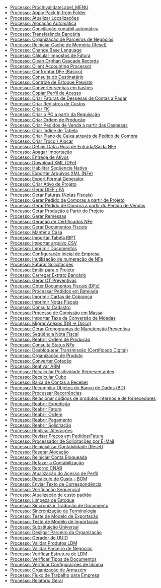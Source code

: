   - [Processo: ProcInvalidateLabel\_MENU](ProcInvalidateLabelMENUPrc)
  - [Processo: Apply Pack In from Folder](ApplyPackInfromFolderPrc)
  - [Processo: Atualizar Localizações](AtualizarLocalizacoesPrc)
  - [Processo: Alocação Automática](AlocacaoAutomaticaPrc)
  - [Processo: Conciliação contábil
    automática](ConciliacaocontabilautomaticaPrc)
  - [Processo: Transferência Bancária](TransferenciaBancariaPrc)
  - [Processo: Organização de Parceiros de
    Negócios](OrganizacaodeParceirosdeNegociosPrc)
  - [Processo: Reiniciar Cache de Memória
    (Reset)](ReiniciarCachedeMemoriaResetPrc)
  - [Processo: Change Base Language](ChangeBaseLanguagePrc)
  - [Processo: Cálcular Impostos de Fatura](CalcularImpostosdeFaturaPrc)
  - [Processo: Clean Orphan Cascade
    Records](CleanOrphanCascadeRecordsPrc)
  - [Processo: Client Accounting
    Processor](ClientAccountingProcessorPrc)
  - [Processo: Confrontar DFe (Básico)](ConfrontarDFeBasicoPrc)
  - [Processo: Consulta do Destinatário](ConsultadoDestinatarioPrc)
  - [Processo: Controle de Estoque
    Previsto](ControledeEstoquePrevistoPrc)
  - [Processo: Converter senhas em hashes](ConvertersenhasemhashesPrc)
  - [Processo: Copiar Perfil de Acesso](CopiarPerfildeAcessoPrc)
  - [Processo: Criar Faturas de Despesas de Contas a
    Pagar](CriarFaturasdeDespesasdeContasaPagarPrc)
  - [Processo: Criar Registros de Custos](CriarRegistrosdeCustosPrc)
  - [Processo: Criar FK](CriarFKPrc)
  - [Processo: Criar o PC a partir da
    Requisição](CriaroPCapartirdaRequisicaoPrc)
  - [Processo: Criar Ordem de Produção](CriarOrdemdeProducaoPrc)
  - [Processo: Criar Pedidos de Venda a partir das
    Despesas](CriarPedidosdeVendaapartirdasDespesasPrc)
  - [Processo: Criar Índice de Tabela](CriarIndicedeTabelaPrc)
  - [Processo: Criar Plano de Caixa através de Pedido de
    Compra](CriarPlanodeCaixaatravesdePedidodeCompraPrc)
  - [Processo: Criar Troco / Alocar](CriarTrocoAlocarPrc)
  - [Processo: Definir Data+Hora de Entrada/Saida
    NFe](DefinirDataHoradeEntradaSaidaNFePrc)
  - [Processo: Apagar Importação](ApagarImportacaoPrc)
  - [Processo: Entrega de Ativos](EntregadeAtivosPrc)
  - [Processo: Download XML (DFe)](DownloadXMLDFePrc)
  - [Processo: Habilitar Seqüencia Nativa](HabilitarSequenciaNativaPrc)
  - [Processo: Exportar Arquivos XML (NFe)](ExportarArquivosXMLNFePrc)
  - [Processo: Export Format Generator](ExportFormatGeneratorPrc)
  - [Processo: Criar Ativo de Projeto](CriarAtivodeProjetoPrc)
  - [Processo: Gerar DIEF / PA](GerarDIEFPAPrc)
  - [Processo: Gerar Faturas (Notas
    Fiscais)](GerarFaturasNotasFiscaisPrc)
  - [Processo: Gerar Pedido de Compras a partir de
    Projeto](GerarPedidodeComprasapartirdeProjetoPrc)
  - [Processo: Gerar Pedido de Compra a partir do Pedido de
    Vendas](GerarPedidodeCompraapartirdoPedidodeVendasPrc)
  - [Processo: Gerar Produção à Partir do
    Projeto](GerarProducaoaPartirdoProjetoPrc)
  - [Processo: Gerar Remessas](GerarRemessasPrc)
  - [Processo: Geração de Certificados NFe](GeracaodeCertificadosNFePrc)
  - [Processo: Gerar Documentos Fiscais](GerarDocumentosFiscaisPrc)
  - [Processo: Manter a Casa](ManteraCasaPrc)
  - [Processo: Importar Tabela IBPT](ImportarTabelaIBPTPrc)
  - [Processo: Importar arquivo CSV](ImportararquivoCSVPrc)
  - [Processo: Imprimir Documentos](ImprimirDocumentosPrc)
  - [Processo: Configuração Inicial de
    Empresa](ConfiguracaoInicialdeEmpresaPrc)
  - [Processo: Inutilização de numeração de
    NFe](InutilizacaodenumeracaodeNFePrc)
  - [Processo: Faturar Solicitações](FaturarSolicitacoesPrc)
  - [Processo: Emitir para o Projeto](EmitirparaoProjetoPrc)
  - [Processo: Carregar Extrato Bancário](CarregarExtratoBancarioPrc)
  - [Processo: Gerar OT Preventivas](GerarOTPreventivasPrc)
  - [Processo: Obter Documentos Fiscais
    (DFe)](ObterDocumentosFiscaisDFePrc)
  - [Processo: Processar Pedidos em
    Batelada](ProcessarPedidosemBateladaPrc)
  - [Processo: Imprimir Cartas de Cobrança](ImprimirCartasdeCobrancaPrc)
  - [Processo: Imprimir Notas Fiscais](ImprimirNotasFiscaisPrc)
  - [Processo: Consulta Cadastro](ConsultaCadastroPrc)
  - [Processo: Processo de Comissão em
    Massa](ProcessodeComissaoemMassaPrc)
  - [Processo: Importar Taxa de Conversão de
    Moedas](ImportarTaxadeConversaodeMoedasPrc)
  - [Processo: Migrar Anexos (DB -\> Disco)](MigrarAnexosDBDiscoPrc)
  - [Processo: Gerar Cronogramas de Manutenção
    Preventiva](GerarCronogramasdeManutencaoPreventivaPrc)
  - [Processo: Seqüência Nota Fiscal](SequenciaNotaFiscalPrc)
  - [Processo: Reabrir Ordem de Produção](ReabrirOrdemdeProducaoPrc)
  - [Processo: Consulta Status NFe](ConsultaStatusNFePrc)
  - [Processo: Desbloquear Transmissão (Certificado
    Digital)](DesbloquearTransmissaoCertificadoDigitalPrc)
  - [Processo: Organização de Produto](OrganizacaodeProdutoPrc)
  - [Processo: Converter Cotação](ConverterCotacaoPrc)
  - [Processo: Reativar ARM](ReativarARMPrc)
  - [Processo: Recalcular Positividade
    Representantes](RecalcularPositividadeRepresentantesPrc)
  - [Processo: Recalcular Cubo](RecalcularCuboPrc)
  - [Processo: Baixa de Contas a Receber](BaixadeContasaReceberPrc)
  - [Processo: Recompilar Objetos do Banco de Dados
    (BD)](RecompilarObjetosdoBancodeDadosBDPrc)
  - [Processo: Processar Recorrências](ProcessarRecorrenciasPrc)
  - [Processo: Relacionar códigos de produtos internos e de
    fornecedores](RelacionarcodigosdeprodutosinternosedefornecedoresPrc)
  - [Processo: Reabrir Expedição](ReabrirExpedicaoPrc)
  - [Processo: Reabrir Fatura](ReabrirFaturaPrc)
  - [Processo: Reabrir Ordem](ReabrirOrdemPrc)
  - [Processo: Reabrir Pagamento](ReabrirPagamentoPrc)
  - [Processo: Reabrir Solicitação](ReabrirSolicitacaoPrc)
  - [Processo: Replicar Alterações](ReplicarAlteracoesPrc)
  - [Processo: Revisar Preços em
    Pedidos/Fatura](RevisarPrecosemPedidosFaturaPrc)
  - [Processo: Processador de Solicitações por
    E-Mail](ProcessadordeSolicitacoesporEMailPrc)
  - [Processo: Reinicializar Contabilidade
    (Reset)](ReinicializarContabilidadeResetPrc)
  - [Processo: Resetar Alocação](ResetarAlocacaoPrc)
  - [Processo: Reiniciar Conta Bloqueada](ReiniciarContaBloqueadaPrc)
  - [Processo: Refazer a Contabilização](RefazeraContabilizacaoPrc)
  - [Processo: Retorno CNAB](RetornoCNABPrc)
  - [Processo: Atualização do Acesso de
    Perfil](AtualizacaodoAcessodePerfilPrc)
  - [Processo: Recalculo de Custo - BOM](RecalculodeCustoBOMPrc)
  - [Processo: Enviar Texto de
    Correspondência](EnviarTextodeCorrespondenciaPrc)
  - [Processo: Verificação Seqüencial](VerificacaoSequencialPrc)
  - [Processo: Atualização de custo padrão](AtualizacaodecustopadraoPrc)
  - [Processo: Limpeza de Estoque](LimpezadeEstoquePrc)
  - [Processo: Sincronizar Tradução de
    Documento](SincronizarTraducaodeDocumentoPrc)
  - [Processo: Sincronização de
    Terminologia](SincronizacaodeTerminologiaPrc)
  - [Processo: Teste de Modelo de
    Exportação](TestedeModelodeExportacaoPrc)
  - [Processo: Teste de Modelo de
    Importação](TestedeModelodeImportacaoPrc)
  - [Processo: Substituição Universal](SubstituicaoUniversalPrc)
  - [Processo: Desligar Parceiro da
    Organização](DesligarParceirodaOrganizacaoPrc)
  - [Processo: Gerador de UUID](GeradordeUUIDPrc)
  - [Processo: Validar Produtos LDM](ValidarProdutosLDMPrc)
  - [Processo: Validar Parceiro de
    Negócios](ValidarParceirodeNegociosPrc)
  - [Processo: Verificar Estrutura de LDM](VerificarEstruturadeLDMPrc)
  - [Processo: Verificar Tipos de
    Documentos](VerificarTiposdeDocumentosPrc)
  - [Processo: Verificar Configurações de
    Idioma](VerificarConfiguracoesdeIdiomaPrc)
  - [Processo: Organização de Armazém](OrganizacaodeArmazemPrc)
  - [Processo: Fluxo de Trabalho para
    Empresa](FluxodeTrabalhoparaEmpresaPrc)
  - [Processo: Relatório Geral](RelatorioGeralPrc)
